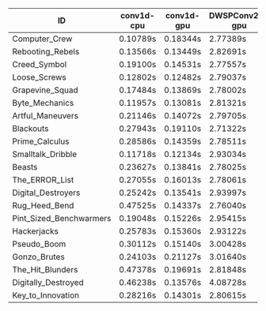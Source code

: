 |ID|conv1d-cpu|conv1d-gpu|DWSPConv2D-gpu|gemm-gpu|avg|
|-|-|-|-|-|-|
|Computer_Crew|0.10789s|0.18344s|2.77389s|1.64804s|1.17831s|
|Rebooting_Rebels|0.13566s|0.13449s|2.82691s|1.66289s|1.18999s|
|Creed_Symbol|0.19100s|0.14531s|2.77557s|1.65985s|1.19293s|
|Loose_Screws|0.12802s|0.12482s|2.79037s|1.73539s|1.19465s|
|Grapevine_Squad|0.17484s|0.13869s|2.78002s|1.69142s|1.19624s|
|Byte_Mechanics|0.11957s|0.13081s|2.81321s|1.73543s|1.19976s|
|Artful_Maneuvers|0.21146s|0.14072s|2.79705s|1.65685s|1.20152s|
|Blackouts|0.27943s|0.19110s|2.71322s|1.64124s|1.20625s|
|Prime_Calculus|0.28586s|0.14359s|2.78511s|1.65348s|1.21701s|
|Smalltalk_Dribble|0.11718s|0.12134s|2.93034s|1.73793s|1.22670s|
|Beasts|0.23627s|0.13841s|2.78025s|1.84775s|1.25067s|
|The_ERROR_List|0.27055s|0.16013s|2.78061s|1.85974s|1.26776s|
|Digital_Destroyers|0.25242s|0.13541s|2.93997s|1.85239s|1.29505s|
|Rug_Heed_Bend|0.47525s|0.14337s|2.76040s|1.80338s|1.29560s|
|Pint_Sized_Benchwarmers|0.19048s|0.15226s|2.95415s|1.90849s|1.30135s|
|Hackerjacks|0.25783s|0.15360s|2.93122s|1.90317s|1.31145s|
|Pseudo_Boom|0.30112s|0.15140s|3.00428s|1.89069s|1.33687s|
|Gonzo_Brutes|0.24103s|0.21127s|3.01640s|1.88389s|1.33815s|
|The_Hit_Blunders|0.47378s|0.19691s|2.81848s|1.86586s|1.33876s|
|Digitally_Destroyed|0.46238s|0.13576s|4.08728s|2.52571s|1.80278s|
|Key_to_Innovation|0.28216s|0.14301s|2.80615s|infs|infs|
